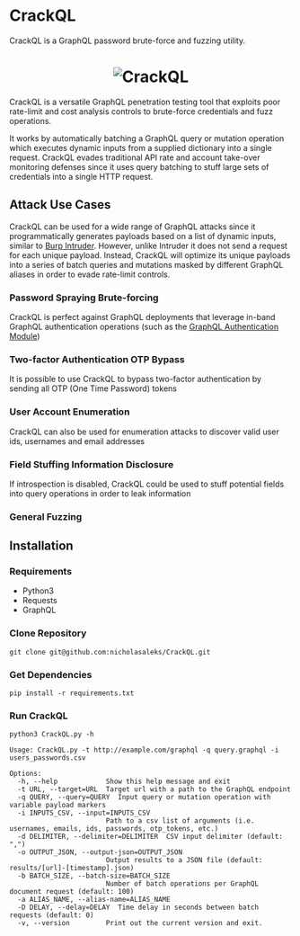 CrackQL
=======
CrackQL is a GraphQL password brute-force and fuzzing utility.

<h1 align="center">
	<img src="https://github.com/nicholasaleks/CrackQL/blob/master/static/CrackQL-Banner.png?raw=true" alt="CrackQL"/>
	<br>
</h1>

CrackQL is a versatile GraphQL penetration testing tool that exploits poor rate-limit and cost analysis controls to brute-force credentials and fuzz operations.

It works by automatically batching a GraphQL query or mutation operation which executes dynamic inputs from a supplied dictionary into a single request. CrackQL evades traditional API rate and account take-over monitoring defenses since it uses query batching to stuff large sets of credentials into a single HTTP request.


## Attack Use Cases

CrackQL can be used for a wide range of GraphQL attacks since it programmatically generates payloads based on a list of dynamic inputs, similar to [Burp Intruder](https://portswigger.net/burp/documentation/desktop/tools/intruder). However, unlike Intruder it does not send a request for each unique payload. Instead, CrackQL will optimize its unique payloads into a series of batch queries and mutations masked by different GraphQL aliases in order to evade rate-limit controls.

### Password Spraying Brute-forcing

CrackQL is perfect against GraphQL deployments that leverage in-band GraphQL authentication operations (such as the [GraphQL Authentication Module](https://www.graphql-modules.com/docs#authentication-module))

### Two-factor Authentication OTP Bypass

It is possible to use CrackQL to bypass two-factor authentication by sending all OTP (One Time Password) tokens

### User Account Enumeration

CrackQL can also be used for enumeration attacks to discover valid user ids, usernames and email addresses

### Field Stuffing Information Disclosure

If introspection is disabled, CrackQL could be used to stuff potential fields into query operations in order to leak information

### General Fuzzing


## Installation

### Requirements
- Python3
- Requests
- GraphQL

### Clone Repository
`git clone git@github.com:nicholasaleks/CrackQL.git`


### Get Dependencies
`pip install -r requirements.txt`

### Run CrackQL
`python3 CrackQL.py -h`

```
Usage: CrackQL.py -t http://example.com/graphql -q query.graphql -i users_passwords.csv

Options:
  -h, --help            Show this help message and exit
  -t URL, --target=URL  Target url with a path to the GraphQL endpoint
  -q QUERY, --query=QUERY  Input query or mutation operation with variable payload markers
  -i INPUTS_CSV, --input=INPUTS_CSV
                        Path to a csv list of arguments (i.e. usernames, emails, ids, passwords, otp_tokens, etc.)
  -d DELIMITER, --delimiter=DELIMITER  CSV input delimiter (default: ",")
  -o OUTPUT_JSON, --output-json=OUTPUT_JSON
                        Output results to a JSON file (default: results/[url]-[timestamp].json)
  -b BATCH_SIZE, --batch-size=BATCH_SIZE
                        Number of batch operations per GraphQL document request (default: 100)
  -a ALIAS_NAME, --alias-name=ALIAS_NAME
  -D DELAY, --delay=DELAY  Time delay in seconds between batch requests (default: 0)
  -v, --version         Print out the current version and exit.
```
